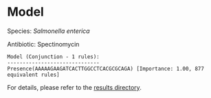 
# Model

Species: *Salmonella enterica*

Antibiotic: Spectinomycin

```
Model (Conjunction - 1 rules):
------------------------------
Presence(AAAAAGAAGATCACTTGGCCTCACGCGCAGA) [Importance: 1.00, 877 equivalent rules]

```

For details, please refer to the [results directory](../../../../../results/scm_b/salmonella%20enterica/spectinomycin/repeat_7/).

